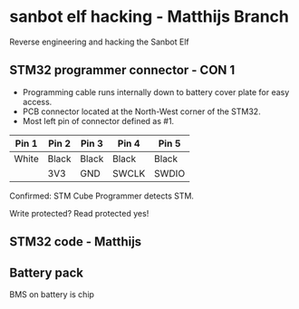 # sanbot elf hacking - Matthijs Branch
Reverse engineering and hacking the Sanbot Elf


## STM32 programmer connector - CON 1

* Programming cable runs internally down to battery cover plate for easy access.
* PCB connector located at the North-West corner of the STM32.
* Most left pin of connector defined as #1.

|   Pin 1  |   Pin 2  |   Pin 3  |   Pin 4 |   Pin 5 |
|----------|----------|----------|----------|--------|
|   White  |   Black  |   Black  |   Black  |   Black |
|   <unknown>      |   3V3    |   GND  |  SWCLK  | SWDIO  |

Confirmed: STM Cube Programmer detects STM.

Write protected? 
Read protected yes!

## STM32 code - Matthijs


## Battery pack
BMS on battery is chip 


